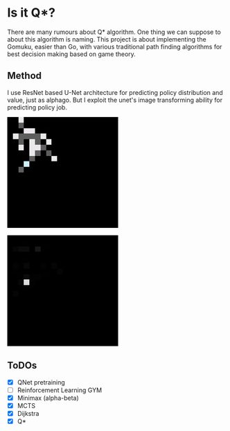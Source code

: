 # Is it Q*?

There are many rumours about Q* algorithm. 
One thing we can suppose to about this algorithm is naming. 
This project is about implementing the Gomuku, easier than Go, with various traditional path finding algorithms for best decision making based on game theory.


## Method

I use ResNet based U-Net architecture for predicting policy distribution and value, just as alphago. But I exploit the unet's image transforming ability for predicting policy job.

![ground truch](./docs/0-gt.png)

![prediction](./docs/0-pred.png)

## ToDOs

- [x] QNet pretraining
- [ ] Reinforcement Learning GYM
- [x] Minimax (alpha-beta)
- [x] MCTS
- [x] Dijkstra
- [x] Q*
